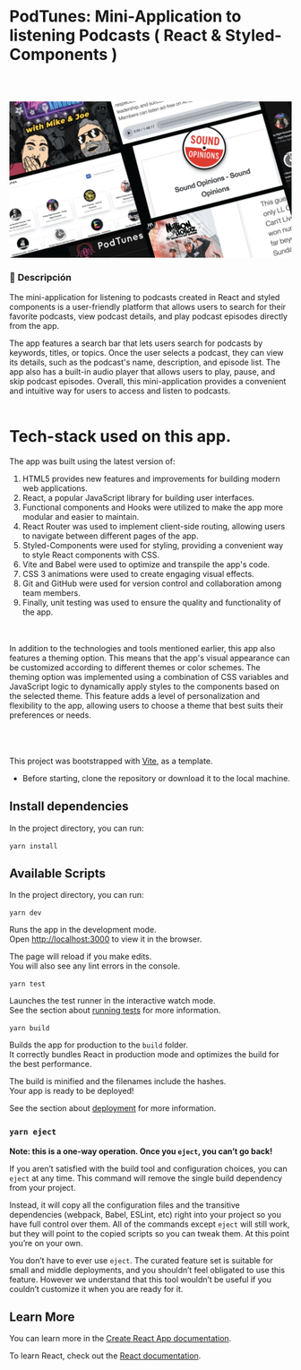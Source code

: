 # PodTunes: Mini-Application to listening Podcasts ( React & Styled-Components )

<br>
<br>
<p align="center">

<img src="src/assets/images/cover.jpg" width="650">

</p>

### 🚧 **Descripción**

The mini-application for listening to podcasts created in React and styled components is a user-friendly platform that allows users to search for their favorite podcasts, view podcast details, and play podcast episodes directly from the app.

The app features a search bar that lets users search for podcasts by keywords, titles, or topics. Once the user selects a podcast, they can view its details, such as the podcast's name, description, and episode list. The app also has a built-in audio player that allows users to play, pause, and skip podcast episodes. Overall, this mini-application provides a convenient and intuitive way for users to access and listen to podcasts.
<br>
<br>

# Tech-stack used on this app.

The app was built using the latest version of:

<ol>
<li>HTML5 provides new features and improvements for building modern web applications.</li>
<li>React, a popular JavaScript library for building user interfaces. </li>
<li>Functional components and Hooks were utilized to make the app more modular and easier to maintain.</li>
<li>React Router was used to implement client-side routing, allowing users to navigate between different pages of the app.</li>
<li>Styled-Components were used for styling, providing a convenient way to style React components with CSS.</li>
<li> Vite and Babel were used to optimize and transpile the app's code.</li>
<li>CSS 3 animations were used to create engaging visual effects.</li>
<li>Git and GitHub were used for version control and collaboration among team members.</li>
<li>Finally, unit testing was used to ensure the quality and functionality of the app.</li>
</ol>
  
<br>
<br>
In addition to the technologies and tools mentioned earlier, this app also features a theming option. This means that the app's visual appearance can be customized according to different themes or color schemes. The theming option was implemented using a combination of CSS variables and JavaScript logic to dynamically apply styles to the components based on the selected theme. This feature adds a level of personalization and flexibility to the app, allowing users to choose a theme that best suits their preferences or needs.
<br>
<br>

<br>
<br>

This project was bootstrapped with [Vite](https://vitejs.dev/), as a template.

- Before starting, clone the repository or download it to the local machine.

## Install dependencies

In the project directory, you can run:

`yarn install`

## Available Scripts

In the project directory, you can run:

`yarn dev`

Runs the app in the development mode.\
Open [http://localhost:3000](http://localhost:3000) to view it in the browser.

The page will reload if you make edits.\
You will also see any lint errors in the console.

`yarn test`

Launches the test runner in the interactive watch mode.\
See the section about [running tests](https://facebook.github.io/create-react-app/docs/running-tests) for more information.

`yarn build`

Builds the app for production to the `build` folder.\
It correctly bundles React in production mode and optimizes the build for the best performance.

The build is minified and the filenames include the hashes.\
Your app is ready to be deployed!

See the section about [deployment](https://facebook.github.io/create-react-app/docs/deployment) for more information.

### `yarn eject`

**Note: this is a one-way operation. Once you `eject`, you can’t go back!**

If you aren’t satisfied with the build tool and configuration choices, you can `eject` at any time. This command will remove the single build dependency from your project.

Instead, it will copy all the configuration files and the transitive dependencies (webpack, Babel, ESLint, etc) right into your project so you have full control over them. All of the commands except `eject` will still work, but they will point to the copied scripts so you can tweak them. At this point you’re on your own.

You don’t have to ever use `eject`. The curated feature set is suitable for small and middle deployments, and you shouldn’t feel obligated to use this feature. However we understand that this tool wouldn’t be useful if you couldn’t customize it when you are ready for it.

## Learn More

You can learn more in the [Create React App documentation](https://facebook.github.io/create-react-app/docs/getting-started).

To learn React, check out the [React documentation](https://reactjs.org/).
